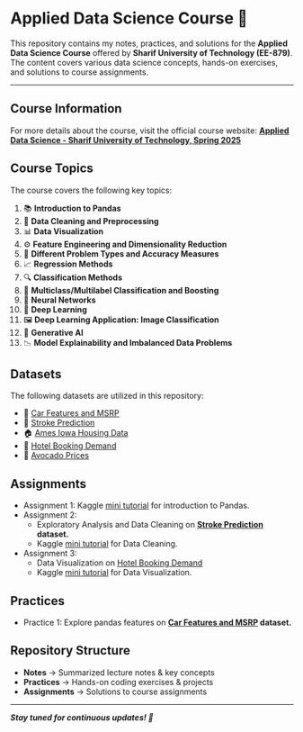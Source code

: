 # Applied Data Science Course 🚀

This repository contains my notes, practices, and solutions for the **Applied Data Science Course** offered by **Sharif University of Technology (EE-879)**. The content covers various data science concepts, hands-on exercises, and solutions to course assignments.

---

## Course Information
For more details about the course, visit the official course website:
[**Applied Data Science - Sharif University of Technology, Spring 2025**](https://saloot.github.io/ADS2025/)

## Course Topics  
The course covers the following key topics:

1. 📚 **Introduction to Pandas**  
2. 🧹 **Data Cleaning and Preprocessing**  
3. 📊 **Data Visualization**  
4. ⚙️ **Feature Engineering and Dimensionality Reduction**  
5. 🎯 **Different Problem Types and Accuracy Measures**  
6. 📈 **Regression Methods**  
7. 🔍 **Classification Methods**  
8. 🌂 **Multiclass/Multilabel Classification and Boosting**  
9. 🧠 **Neural Networks**  
10. 🚀 **Deep Learning**  
11. 🖼️ **Deep Learning Application: Image Classification**  
12. 🤖 **Generative AI**  
13. 📉 **Model Explainability and Imbalanced Data Problems**  


## Datasets
The following datasets are utilized in this repository:
- 🚗 [Car Features and MSRP](https://www.kaggle.com/datasets/CooperUnion/cardataset)
- 🧠 [Stroke Prediction](https://www.kaggle.com/datasets/fedesoriano/stroke-prediction-dataset)
- 🏠 [Ames Iowa Housing Data](https://www.kaggle.com/datasets/marcopale/housing)
- 🏨 [Hotel Booking Demand](https://www.kaggle.com/datasets/jessemostipak/hotel-booking-demand/data)
- 🥑 [Avocado Prices](https://www.kaggle.com/datasets/neuromusic/avocado-prices)



## Assignments

- Assignment 1: Kaggle [mini tutorial](https://www.kaggle.com/learn/pandas) for introduction to Pandas.
- Assignment 2:
    - Exploratory Analysis and Data Cleaning on **[Stroke Prediction](https://www.kaggle.com/datasets/fedesoriano/stroke-prediction-dataset) dataset.**
    - Kaggle [mini tutorial](https://www.kaggle.com/learn/data-cleaning) for Data Cleaning.
- Assignment 3: 
    - Data Visualization on [Hotel Booking Demand](https://www.kaggle.com/datasets/jessemostipak/hotel-booking-demand/data)
    - Kaggle [mini tutorial](https://www.kaggle.com/learn/data-visualization) for Data Visualization.
    
## Practices

- Practice 1: Explore pandas features on **[Car Features and MSRP](https://www.kaggle.com/datasets/CooperUnion/cardataset) dataset.**

## Repository Structure
- **Notes** → Summarized lecture notes & key concepts
- **Practices** → Hands-on coding exercises & projects
- **Assignments** → Solutions to course assignments

---

***Stay tuned for continuous updates! 🚀***